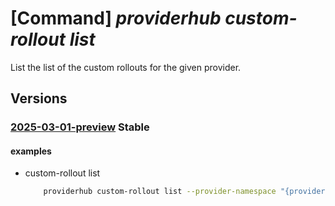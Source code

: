 # [Command] _providerhub custom-rollout list_

List the list of the custom rollouts for the given provider.

## Versions

### [2025-03-01-preview](/Resources/mgmt-plane/L3N1YnNjcmlwdGlvbnMve30vcHJvdmlkZXJzL21pY3Jvc29mdC5wcm92aWRlcmh1Yi9wcm92aWRlcnJlZ2lzdHJhdGlvbnMve30vY3VzdG9tcm9sbG91dHM=/2025-03-01-preview.xml) **Stable**

<!-- mgmt-plane /subscriptions/{}/providers/microsoft.providerhub/providerregistrations/{}/customrollouts 2025-03-01-preview -->

#### examples

- custom-rollout list
    ```bash
        providerhub custom-rollout list --provider-namespace "{providerNamespace}"
    ```